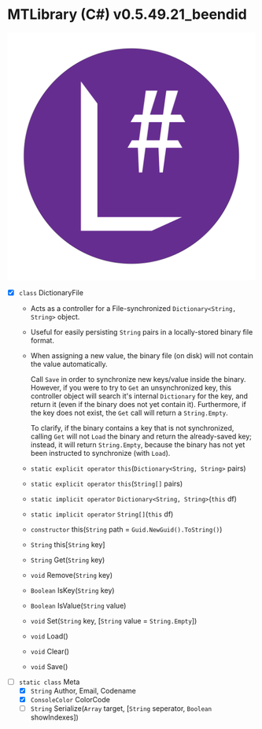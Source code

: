 # MTLibrary (C#) v0.5.49.21_beendid
![Logo](icon.png "MTLibrary (C#)")

- [x] `class` DictionaryFile
  - Acts as a controller for a File-synchronized
    `Dictionary<String, String>` object.
  - Useful for easily persisting `String` pairs in a locally-stored binary file format.
  - When assigning a new value, the binary file (on disk) will not contain the value
    automatically.
    
    Call `Save` in order to synchronize new keys/value inside the binary.
    However, if you were to try to `Get` an unsynchronized key, this controller object
    will search it's internal `Dictionary` for the key, and return it (even if the
    binary does not yet contain it). Furthermore, if the key does not exist,
    the `Get` call will return a `String.Empty`.
    
    To clarify, if the binary contains a key that is not synchronized, calling
    `Get` will not `Load` the binary and return the already-saved key;
    instead, it will return `String.Empty`, because the binary
    has not yet been instructed to synchronize (with `Load`).
  - `static explicit operator` `this`(`Dictionary<String, String>` pairs)
  - `static explicit operator` `this`(`String[]` pairs)
  - `static implicit operator` `Dictionary<String, String>`(`this` df)
  - `static implicit operator` `String[]`(`this` df)
  - `constructor` this(`String` path = `Guid.NewGuid().ToString()`)
  - `String` this[`String` key]
  - `String` Get(`String` key)
  - `void` Remove(`String` key)
  - `Boolean` IsKey(`String` key)
  - `Boolean` IsValue(`String` value)
  - `void` Set(`String` key, [`String` value = `String.Empty`]) 
  - `void` Load()
  - `void` Clear()
  - `void` Save()
- [ ] `static class` Meta
  - [x] `String` Author, Email, Codename
  - [x] `ConsoleColor` ColorCode
  - [ ] `String` Serialize(`Array` target, [`String` seperator, `Boolean` showIndexes])